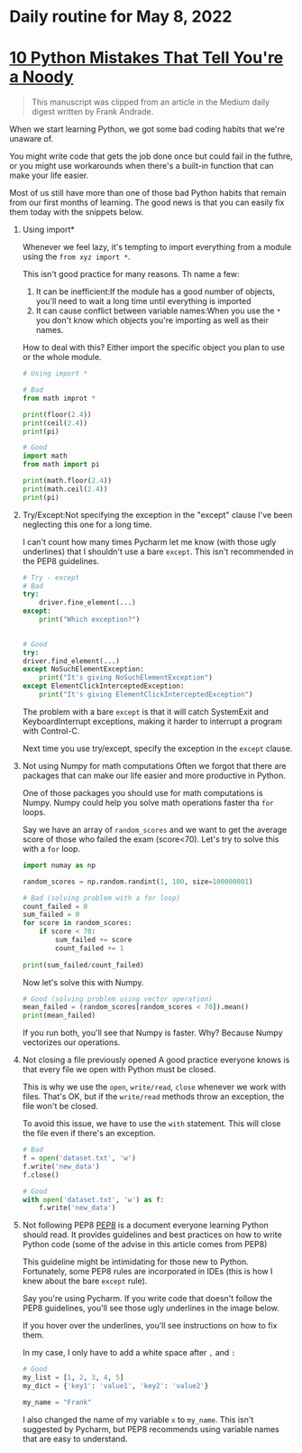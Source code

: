 # Daily routine for May 8, 2022

[10 Python Mistakes That Tell You're a Noody](https://medium.com/geekculture/10-python-mistakes-that-tell-youre-a-nooby-359487f22c97)
==========
>This manuscript was clipped from an article in the Medium daily digest written by Frank Andrade.

When we start learning Python, we got some bad coding habits that we're unaware of.

You might write code that gets the job done once but could fail in the futhre, or you might use workarounds when there's a built-in function that can make your life easier.

Most of us still have more than one of those bad Python habits that remain from our first months of learning. The good news is that you can easily fix them today with the snippets below.

1. Using import*

    Whenever we feel lazy, it's tempting to import everything from a module using the `from xyz import *`.

    This isn't good practice for many reasons. Th name a few:
    1. It can be inefficient:If the module has a good number of objects, you'll need to wait a long time until everything is imported
    2. It can cause conflict between variable names:When you use the `*` you don't know which objects you're importing as well as their names.

    How to deal with this? Either import the specific object you plan to use or the whole module.

    ```Python
    # Using import *

    # Bad
    from math improt *

    print(floor(2.4))
    print(ceil(2.4))
    print(pi)

    # Good
    import math
    from math import pi

    print(math.floor(2.4))
    print(math.ceil(2.4))
    print(pi)
    ```

2. Try/Except:Not specifying the exception in the "except" clause
    I've been neglecting this one for a long time.

    I can't count how many times Pycharm let me know (with those ugly underlines) that I shouldn't use a bare `except`. This isn't recommended in the PEP8 guidelines.

    ```Python
    # Try - except
    # Bad
    try:
        driver.fine_element(...)
    except:
        print("Which exception?")

        
    # Good
    try:
    driver.find_element(...)
    except NoSuchElementException:
        print("It's giving NoSuchElementException")
    except ElementClickInterceptedException:
        print("It's giving ElementClickInterceptedException")
    ```

    The problem with a bare `except` is that it will catch SystemExit and KeyboardInterrupt exceptions, making it harder to interrupt a program with Control-C.

    Next time you use try/except, specify the exception in the `except` clause.

3. Not using Numpy for math computations
    Often we forgot that there are packages that can make our life easier and more productive in Python.

    One of those packages you should use for math computations is Numpy. Numpy could help you solve math operations faster tha `for` loops.

    Say we have an array of `random_scores` and we want to get the average score of those who failed the exam (score<70). Let's try to solve this with a `for` loop.

    ```Python
    import numay as np

    random_scores = np.random.randint(1, 100, size=100000001)

    # Bad (solving problem with a for loop)
    count_failed = 0
    sum_failed = 0
    for score in random_scores:
        if score < 70:
            sum_failed += score
            count_failed += 1
            
    print(sum_failed/count_failed)
    ```

    Now let's solve this with Numpy.

    ```Python
    # Good (solving problem using vector operation)
    mean_failed = (random_scores[random_scores < 70]).mean()
    print(mean_failed)
    ```

    If you run both, you'll see that Numpy is faster. Why? Because Numpy vectorizes our operations.

4. Not closing a file previously opened
    A good practice everyone knows is that every file we open with Python must be closed.

    This is why we use the `open`, `write/read`, `close` whenever we work with files. That's OK, but if the `write/read` methods throw an exception, the file won't be closed.

    To avoid this issue, we have to use the `with` statement. This will close the file even if there's an exception.

    ```Python
    # Bad
    f = open('dataset.txt', 'w')
    f.write('new_data')
    f.close()

    # Good
    with open('dataset.txt', 'w') as f:
        f.write('new_data')
    ```

5. Not following PEP8
    [PEP8](https://peps.python.org/pep-0008/) is a document everyone learning Python should read. It provides guidelines and best practices on how to write Python code (some of the advise in this article comes from PEP8)

    This guideline might be intimidating for those new to Python. Fortunately, some PEP8 rules are incorporated in IDEs (this is how I knew about the bare `except` rule).

    Say you're using Pycharm. If you write code that doesn't follow the PEP8 guidelines, you'll see those ugly underlines in the image below.

    If you hover over the underlines, you'll see instructions on how to fix them.

    In my case, I only have to add a white space after `,` and `:`
    ```Python
    # Good
    my_list = [1, 2, 3, 4, 5]
    my_dict = {'key1': 'value1', 'key2': 'value2'}

    my_name = "Frank"
    ```

    I also changed the name of my variable `x` to `my_name`. This isn't suggested by Pycharm, but PEP8 recommends using variable names that are easy to understand.

    